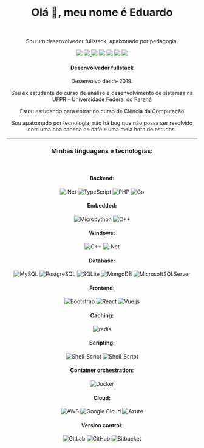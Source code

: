 <div align="center">
    <h1>Olá 👋, meu nome é Eduardo</h1>

<br>
    <p>
    Sou um desenvolvedor fullstack, apaixonado por pedagogia.
    </p>
    <a target="_blank" href="https://api.whatsapp.com/send?phone=5541991855670&text=Ol%C3%A1%20Eduardo%2C%20vim%20pelo%20seu%20github"><img src="https://img.shields.io/badge/WHATSAPP-%2325D366.svg?&style=for-the-badge&logo=whatsapp&logoColor=white"/></a> <a target="_blank" href="https://www.linkedin.com/in/eduardomoro/"><img src="https://img.shields.io/badge/linkedin-%230077B5.svg?&style=for-the-badge&logo=linkedin&logoColor=white" /> </a> <a target="_blank" href="https://t.me/moroeduardo"> <img src="https://img.shields.io/badge/Telegram-2CA5E0?style=for-the-badge&logo=telegram&logoColor=white" /></a> <a href="mailto:eduardomoro1127@gmail.com"> <img src="https://img.shields.io/badge/Gmail-D14836?style=for-the-badge&logo=gmail&logoColor=white"></a> <a href="https://eduardo-moro.github.io/eduardo-moro/"> <img src="https://img.shields.io/badge/page-4489fc?style=for-the-badge&logo=linux&logoColor=white"></a> <a href="https://my.indeed.com/p/eduardohenriquep-hiffif5"> <img src="https://img.shields.io/badge/indeed-2e6cf0?style=for-the-badge&logo=indeed&logoColor=white"></a> <a target="_blank" href=https://www.instagram.com/duh_moro/> <img src="https://img.shields.io/badge/Instagram-%23E4405F.svg?style=for-the-badge&logo=Instagram&logoColor=white"></a> 
    <h4>
        Desenvolvedor fullstack
    </h4>
    <p> Desenvolvo desde 2019. </p>
    <p> Sou ex estudante do curso de análise e desenvolvimento de sistemas na UFPR - Universidade Federal do Paraná </p>
    <p> Estou estudando para entrar no curso de Ciência da Computação </p>
    <p> Sou apaixonado por tecnologia, não há bug que não possa ser resolvido com uma boa caneca de café e uma meia hora de estudos.</p>
    <hr>


### Minhas linguagens e tecnologias:
<br>

#### Backend:

![.Net](https://img.shields.io/badge/.NET-5C2D91?style=for-the-badge&logo=.net&logoColor=white)
![TypeScript](https://img.shields.io/badge/TypeScript-007ACC?style=for-the-badge&logo=typescript&logoColor=white)
![PHP](https://img.shields.io/badge/PHP-777BB4?style=for-the-badge&logo=php&logoColor=white)
![Go](https://img.shields.io/badge/Go-00ADD8?style=for-the-badge&logo=go&logoColor=white)<br>

#### Embedded:
![Micropython](https://img.shields.io/badge/Micropython-14354C?style=for-the-badge&logo=python&logoColor=white)
![C++](https://img.shields.io/badge/c++-%2300599C.svg?style=for-the-badge&logo=c%2B%2B&logoColor=white)

#### Windows:

![C++](https://img.shields.io/badge/c%2b%2b-%23239120.svg?style=for-the-badge&logo=c-plus-plus&logoColor=white)
![.Net](https://img.shields.io/badge/.NET-5C2D91?style=for-the-badge&logo=.net&logoColor=white)

#### Database:

![MySQL](https://img.shields.io/badge/MySQL-00000F?style=for-the-badge&logo=mysql&logoColor=white)
![PostgreSQL](https://img.shields.io/badge/PostgreSQL-316192?style=for-the-badge&logo=postgresql&logoColor=white)
![SQLite](https://img.shields.io/badge/SQLite-07405E?style=for-the-badge&logo=sqlite&logoColor=white)
![MongoDB](https://img.shields.io/badge/MongoDB-4EA94B?style=for-the-badge&logo=mongodb&logoColor=white)
![MicrosoftSQLServer](https://img.shields.io/badge/Microsoft%20SQL%20Sever-CC2927?style=for-the-badge&logo=microsoft%20sql%20server&logoColor=white)

#### Frontend:
![Bootstrap](https://img.shields.io/badge/Bootstrap-563D7C?style=for-the-badge&logo=bootstrap&logoColor=white)
![React](https://img.shields.io/badge/React-20232A?style=for-the-badge&logo=react&logoColor=61DAFB)
![Vue.js](https://img.shields.io/badge/vuejs-%2335495e.svg?style=for-the-badge&logo=vuedotjs&logoColor=%234FC08D)

#### Caching:
![redis](https://img.shields.io/badge/redis-CC0000.svg?&style=for-the-badge&logo=redis&logoColor=white)

#### Scripting:

![Shell_Script](https://img.shields.io/badge/Bash-121011?style=for-the-badge&logo=gnu-bash&logoColor=white)
![Shell_Script](https://img.shields.io/badge/Fish_Shell-121011?style=for-the-badge)

#### Container orchestration:
![Docker](https://img.shields.io/badge/Docker-2CA5E0?style=for-the-badge&logo=docker&logoColor=white)

#### Cloud:
![AWS](https://img.shields.io/badge/EC2-%23FF9900.svg?style=for-the-badge&logo=amazon-aws&logoColor=white)
![Google Cloud](https://img.shields.io/badge/GoogleCloud-%234285F4.svg?style=for-the-badge&logo=google-cloud&logoColor=white)
![Azure](https://img.shields.io/badge/Azure-%234889f4.svg?style=for-the-badge&logoColor=white)


#### Version control:
![GitLab](https://img.shields.io/badge/gitlab-%23181717.svg?style=for-the-badge&logo=gitlab&logoColor=white)
![GitHub](https://img.shields.io/badge/github-%23121011.svg?style=for-the-badge&logo=github&logoColor=white)
![Bitbucket](https://img.shields.io/badge/bitbucket-%230047B3.svg?style=for-the-badge&logo=bitbucket&logoColor=white)
    
</div>

